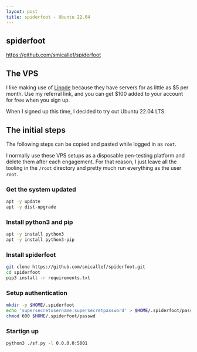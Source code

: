 ```yaml
---
layout: post
title: spiderfoot - Ubuntu 22.04
---
```


## spiderfoot

https://github.com/smicallef/spiderfoot


## The VPS

I like making use of [Linode](https://www.linode.com/?r=f578c94010b3557b9dd05f29974ae39c049458e0) because they have servers for as little as $5 per month. Use my referral link, and you can get $100 added to your account for free when you sign up.

When I signed up this time, I decided to try out Ubuntu 22.04 LTS.

## The initial steps

The following steps can be copied and pasted while logged in as `root`.

I normally use these VPS setups as a disposable pen-testing platform and delete them after each engagement.  For that reason, I just leave all the tooling in the `/root` directory and pretty much run everything as the user `root`.  

### Get the system updated

```bash
apt -y update
apt -y dist-upgrade
```

### Install python3 and pip

```bash
apt -y install python3
apt -y install python3-pip
```

### Install spiderfoot

```bash
git clone https://github.com/smicallef/spiderfoot.git
cd spiderfoot
pip3 install -r requirements.txt
```

### Setup authentication

```bash
mkdir -p $HOME/.spiderfoot
echo 'supersecretusername:supersecretpassword' > $HOME/.spiderfoot/passwd
chmod 600 $HOME/.spiderfoot/passwd
```

### Startign up

```bash
python3 ./sf.py -l 0.0.0.0:5001
```